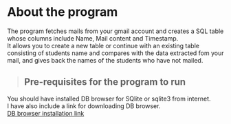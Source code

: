 # About the program
<p>The program fetches mails from your gmail account and creates a SQL table whose columns include Name, Mail content and Timestamp.</br>
It allows you to create a new table or continue with an existing table consisting of students name
and compares with the data extracted fom your mail, and gives back the names of the students who have not mailed. </p>

> ## Pre-requisites for the program to run
You should have installed DB browser for SQlite
  or sqlite3 from internet.<br>
  I have also include a link for downloading DB browser.<br>
  [DB browser installation link](https://sqlitebrowser.org/blog/version-3-12-1-released/) 
 





